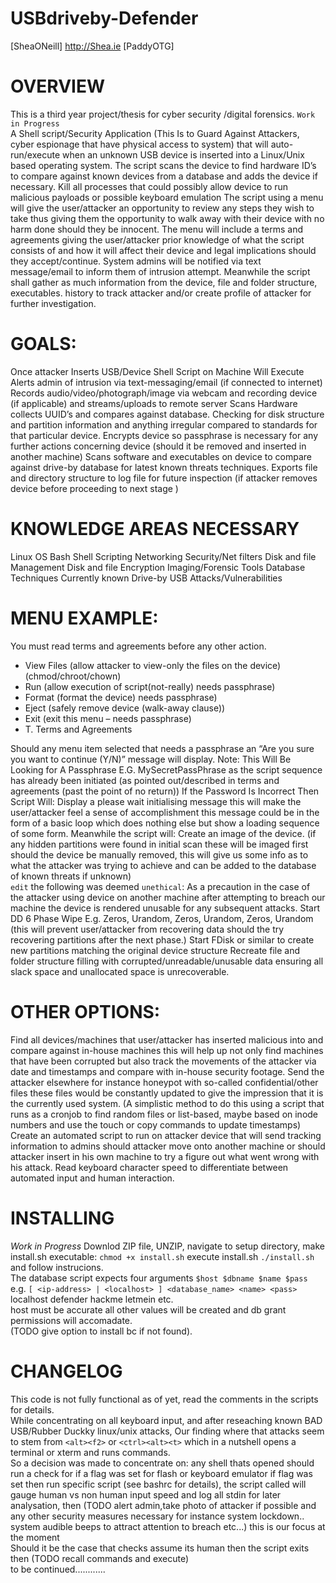 # USBdriveby-Defender
[SheaONeill] http://Shea.ie [PaddyOTG] 

# OVERVIEW

This is a third year project/thesis for cyber security /digital forensics. `Work in Progress` <br />
A Shell script/Security Application (This Is to Guard Against Attackers, cyber espionage that have physical access to system) that will auto-run/execute when an unknown USB device is inserted into a Linux/Unix based operating system. The script scans the device to find hardware ID’s to compare against known devices from a database and adds the device if necessary. Kill all processes that could possibly allow device to run malicious payloads or possible keyboard emulation  The script using a menu will give the user/attacker an opportunity to review any steps they wish to take thus giving them the opportunity to walk away with their device with no harm done should they be innocent. The menu will include a terms and agreements giving the user/attacker prior knowledge of what the script consists of and how it will affect their device and legal implications should they accept/continue. System admins will be notified via text message/email to inform them of intrusion attempt. Meanwhile the script shall gather as much information from the device, file and folder structure, executables. history to track attacker and/or create profile of attacker  for further investigation. 

# GOALS:

Once attacker Inserts USB/Device 
Shell Script on Machine Will Execute
Alerts admin of intrusion via text-messaging/email (if connected to internet)
Records audio/video/photograph/image via webcam and recording device (if applicable) and streams/uploads to remote server
Scans Hardware collects UUID’s and compares against database. Checking for disk structure and partition information and anything irregular compared to standards for that particular device.
Encrypts device so passphrase is necessary for any further actions concerning device (should it be removed and inserted in another machine) 
Scans software and executables on device to compare against drive-by database for latest known threats techniques.
Exports file and directory structure to log file for future inspection (if attacker removes device before proceeding to next stage )

# KNOWLEDGE AREAS NECESSARY

Linux OS
Bash Shell Scripting
Networking Security/Net filters
Disk and file Management
Disk and file Encryption
Imaging/Forensic Tools
Database Techniques
Currently known Drive-by USB Attacks/Vulnerabilities 

# MENU EXAMPLE:

You must read terms and agreements before any other action.
* View Files (allow attacker to view-only the files on the device) (chmod/chroot/chown)
* Run (allow execution of script(not-really) needs passphrase)
* Format (format the device) needs passphrase)
* Eject (safely remove device (walk-away clause))
* Exit (exit this menu – needs passphrase)
* T. Terms and Agreements

Should any menu item selected that needs a passphrase an “Are you sure you want to continue (Y/N)” message will display.  Note: This Will Be Looking for A Passphrase E.G. MySecretPassPhrase as the script sequence has already been initiated (as pointed out/described in terms and agreements (past the point of no return))
If the Password Is Incorrect Then Script Will:
Display a please wait initialising message this will make the user/attacker feel a sense of accomplishment this message could be in the form of a basic loop which does nothing else but show a loading sequence of some form.
Meanwhile the script will: 
Create an image of the device. (if any hidden partitions were found in initial scan these will be imaged first should the device be manually removed, this will give us some info as to what the attacker was trying to achieve and can be added to the database of known threats if unknown) <br />
`edit` the following was deemed `unethical`:
As a precaution in the case of the attacker using device on another machine after attempting to breach our machine the device is rendered unusable for any subsequent attacks. 
Start DD 6 Phase Wipe E.g. Zeros, Urandom, Zeros, Urandom, Zeros, Urandom (this will prevent user/attacker from recovering data should the try recovering partitions after the next phase.)
Start FDisk or similar  to create new partitions matching the original device structure 
Recreate file and folder structure filling with corrupted/unreadable/unusable data ensuring all slack space and unallocated space is unrecoverable. 


# OTHER OPTIONS:

Find all devices/machines that user/attacker has inserted malicious into and compare against in-house machines this will help up not only find machines that have been corrupted but also track the movements of the attacker via date and timestamps and compare with in-house security footage.
Send the attacker elsewhere for instance honeypot with so-called confidential/other files these files would be constantly updated to give the impression that it is the currently used system. (A simplistic method to do this using a script that runs as a cronjob to find random files or list-based, maybe based on inode numbers and use the touch or copy commands to update timestamps)
Create an automated script to run on attacker device that will send tracking information to admins should attacker move onto another machine or should attacker insert in his own machine to try a figure out what went wrong with his attack.
Read keyboard character speed to differentiate between automated input  and human interaction.   

# INSTALLING

*Work in Progress*
Downlod ZIP file, UNZIP, navigate to setup directory, make install.sh executable: `chmod +x install.sh`
execute install.sh `./install.sh` and follow instrucions.  
The database script expects four arguments `$host $dbname $name $pass` <br />
e.g. `[ <ip-address> | <localhost> ] <database_name> <name> <pass>` localhost defender hackme letmein etc.<br />
host must be accurate all other values will be created and db grant permissions will accomadate.<br />
(TODO give option to install bc if not found).

# CHANGELOG

This code is not fully functional as of yet, read the comments in the scripts for details. <br />
While concentrating on all keyboard input, and after reseaching known  BAD USB/Rubber Duckky linux/unix attacks,
Our finding where that attacks seem to stem from `<alt><f2>` or `<ctrl><alt><t>` which in a nutshell opens a terminal or 
xterm and runs commands. <br />
So a decision was made to concentrate on: any shell thats opened should run a check for if  a flag was set for flash or keyboard emulator
if flag was set then run specific script  (see bashrc for details), the script called will gauge human vs non human input speed
and log all stdin for later analysation, then (TODO alert admin,take photo of attacker if possible and any other security measures
necessary for instance system lockdown.. system audible beeps to attract attention to breach etc...)
this is our focus at the moment  <br />
Should it be the case that checks assume its human  then the script exits then (TODO recall commands and execute) <br />
to be continued............ <br />

 
